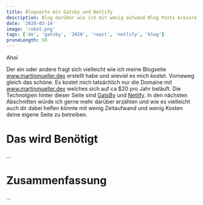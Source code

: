 ```yaml
---
title: Blogseite mit Gatsby und Netlify
description: Blog darüber wie ich mit wenig aufwand Blog Posts kreiere
date: '2020-03-14'
image: 'robot.png'
tags: ['de', 'gatsby', '2020', 'react', 'netlify', 'blog']
pruneLength: 50
---
```


Ahoi

Der ein oder andere fragt sich vielleicht wie ich meine Blogseite www.martinmueller.dev erstellt habe und wieviel es mich kostet. Vorneweg gleich das schöne. Es kostet mich tatsächlich nur die Domaine mit www.martinmueller.dev welches sich auf ca $20 pro Jahr beläuft. Die Technolgien hinter dieser Seite sind [GatsBy]() und [Netlify](). In den nächsten Abschnitten würde ich gerne mehr darüber erzählen und wie es vielleicht auch dir dabei helfen könnte mit wenig Zeitaufwand und wenig Kosten deine eigene Seite zu betreiben.

# Das wird Benötigt

...

# Zusammenfassung

...
